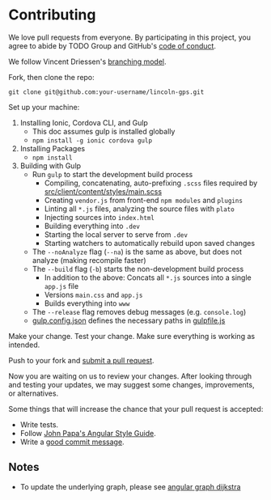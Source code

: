 
[//]: # (CONTRIBUTING.md)

# Contributing

We love pull requests from everyone. By participating in this project, you
agree to abide by TODO Group and GitHub's [code of conduct].

[code of conduct]: http://todogroup.org/opencodeofconduct/

We follow Vincent Driessen's [branching model](http://nvie.com/posts/a-successful-git-branching-model/).

Fork, then clone the repo:

    git clone git@github.com:your-username/lincoln-gps.git

Set up your machine:

   1. Installing Ionic, Cordova CLI, and Gulp
      * This doc assumes gulp is installed globally
      * `npm install -g ionic cordova gulp`
   2. Installing Packages
      * `npm install`
   3. Building with Gulp
      * Run `gulp` to start the development build process
         * Compiling, concatenating, auto-prefixing `.scss` files required by [src/client/content/styles/main.scss](src/client/content/styles/main.scss)
         * Creating `vendor.js` from front-end `npm modules` and `plugins`
         * Linting all `*.js` files, analyzing the source files with `plato`
         * Injecting sources into `index.html`
         * Building everything into `.dev`
         * Starting the local server to serve from `.dev`
         * Starting watchers to automatically rebuild upon saved changes
      * The `--noAnalyze` flag (`--na`) is the same as above, but does not analyze (making recompile faster)
      * The `--build` flag (`-b`) starts the non-development build process
         * In addition to the above: Concats all `*.js` sources into a single `app.js` file
         * Versions `main.css` and `app.js`
         * Builds everything into `www`
      * The `--release` flag removes debug messages (e.g. `console.log`)
      * [gulp.config.json](gulp.config.json) defines the necessary paths in [gulpfile.js](gulpfile.js)


Make your change. Test your change. Make sure everything is working as intended.

Push to your fork and [submit a pull request][pr].

[pr]: https://github.com/LincolnTechOpenSource/lincoln-gps/compare

Now you are waiting on us to review your changes. After looking through and testing
your updates, we may suggest some changes, improvements, or alternatives.

Some things that will increase the chance that your pull request is accepted:

* Write tests.
* Follow [John Papa's Angular Style Guide][style].
* Write a [good commit message][commit].

[style]: https://github.com/johnpapa/angular-styleguide/blob/master/a1/README.md
[commit]: http://tbaggery.com/2008/04/19/a-note-about-git-commit-messages.html

## Notes

* To update the underlying graph, please see [angular graph dijkstra](https://github.com/LincolnTechOpenSource/angular-graph-dijkstra)